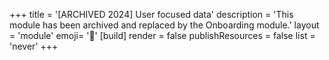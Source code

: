 +++
title = '[ARCHIVED 2024] User focused data'
description = 'This module has been archived and replaced by the Onboarding module.'
layout = 'module'
emoji= '📇'
[build]
  render = false
  publishResources = false
  list = 'never'
+++
